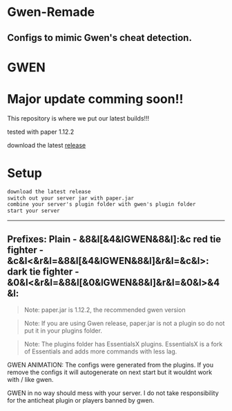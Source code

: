 # Gwen-Remade
Configs to mimic Gwen's cheat detection.
---

# GWEN

# Major update comming soon!!

This repository is where we put our latest builds!!!

tested with paper 1.12.2

download the latest [release](https://github.com/josephworks/Gwen-Remade/releases)

# Setup

```txt
download the latest release
switch out your server jar with paper.jar
combine your server's plugin folder with gwen's plugin folder
start your server
```

---
Prefixes:
Plain - &8&l[&4&lGWEN&8&l]:&c 
red tie fighter - &c&l<&r&l=&8&l[&4&lGWEN&8&l]&r&l=&c&l>: 
dark tie fighter - &0&l<&r&l=&8&l[&0&lGWEN&8&l]&r&l=&0&l>&4&l: 
---

> Note: paper.jar is 1.12.2, the recommended gwen version

> Note: If you are using Gwen release, paper.jar is not a plugin so do not put it in your plugins folder.

> Note: The plugins folder has EssentialsX plugins. EssentialsX is a fork of Essentials and adds more commands with less lag.

GWEN ANIMATION:
The configs were generated from the plugins.
If you remove the configs it will autogenerate on next start but it wouldnt work with / like gwen.

GWEN in no way should mess with your server. I do not take responsibility for the anticheat plugin or players banned by gwen.
